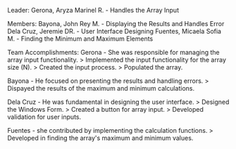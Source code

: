 Leader: Gerona, Aryza Marinel R. - Handles the Array Input

Members:
  Bayona, John Rey M. -  Displaying the Results and Handles Error 
  Dela Cruz, Jeremie DR. - User Interface Designing
  Fuentes, Micaela Sofia M. - Finding the Minimum and Maximum Elements

Team Accomplishments:
  Gerona - She was responsible for managing the array input functionality.
    > Implemented the input functionality for the array size (N). 
    > Created the input process.
    > Populated the array.
    
  Bayona - He focused on presenting the results and handling errors.
    > Dispayed the results of the maximum and minimum calculations.
    
  Dela Cruz - He was fundamental in designing the user interface. 
    > Designed the Windows Form.
    > Created a button for array input.
    > Developed validation for user inputs. 

  Fuentes - she contributed by implementing the calculation functions.
    > Developed in finding the array's maximum and minimum values.

